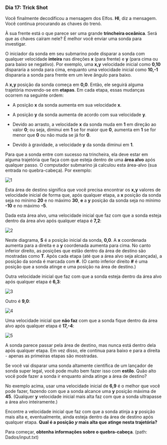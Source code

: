 ### Dia 17: Trick Shot

Você finalmente decodificou a mensagem dos Elfos. **HI**, diz a mensagem. Você continua procurando as chaves do trenó.

À sua frente está o que parece ser uma grande **trincheira oceânica**. Será que as chaves caíram nele? É melhor você enviar uma sonda para investigar.

O iniciador da sonda em seu submarino pode disparar a sonda com qualquer velocidade **inteira** nas direções **x** (para frente) e **y** (para cima ou para baixo se negativo). Por exemplo, uma **x,y** velocidade inicial como **0,10** dispararia a sonda para cima, enquanto uma velocidade inicial como **10,-1** dispararia a sonda para frente em um leve ângulo para baixo.

A **x,y** posição da sonda começa em **0,0**. Então, ele seguirá alguma trajetória movendo-se em **etapas**. Em cada etapa, essas mudanças ocorrem na seguinte ordem:

- A posição **x** da sonda aumenta em sua velocidade **x**.

- A posição **y** da sonda aumenta de acordo com sua velocidade **y**.

- Devido ao arrasto, a velocidade **x** da sonda muda em **1** em direção ao valor **0**; ou seja, diminui em **1** se for maior que **0**, aumenta em **1** se for menor que **0** ou não muda se já for **0**.

- Devido à gravidade, a velocidade **y** da sonda diminui em **1**.

Para que a sonda entre com sucesso na trincheira, ela deve estar em alguma trajetória que faça com que esteja dentro de uma **área alvo** após qualquer passo. O computador submarino já calculou esta área-alvo (sua entrada no quebra-cabeça). Por exemplo:

![1](https://user-images.githubusercontent.com/57911863/148652172-f5015faa-6683-4f45-a1c5-da66ff980ac3.png)

Esta área de destino significa que você precisa encontrar os **x,y** valores de velocidade inicial de forma que, após qualquer etapa, a **x** posição da sonda seja no mínimo **20** e no máximo **30**, **e** a **y** posição da sonda seja no mínimo **-10** e no máximo **-5**.

Dada esta área alvo, uma velocidade inicial que faz com que a sonda esteja dentro da área alvo após qualquer etapa é **7,2**:

![2](https://user-images.githubusercontent.com/57911863/148652179-99ed5063-58cb-4aec-9229-fd43806506f5.png)

Neste diagrama, **S** é a posição inicial da sonda, **0,0**. A **x** coordenada aumenta para a direita e a **y** coordenada aumenta para cima. No canto inferior direito, as posições que estão dentro da área de destino são mostradas como **T**. Após cada etapa (até que a área alvo seja alcançada), a posição da sonda é marcada com **#.** (O canto inferior direito **#** é uma posição que a sonda atinge e uma posição na área de destino.)

Outra velocidade inicial que faz com que a sonda esteja dentro da área alvo após qualquer etapa é **6,3**:

![3](https://user-images.githubusercontent.com/57911863/148652183-36e3b161-a5b8-4fe1-8642-9b7eff67790a.png)

Outro é **9,0**:

![4](https://user-images.githubusercontent.com/57911863/148652187-e32a3e97-e97d-4bd6-ac89-793c5bffa3f9.png)

Uma velocidade inicial que **não faz** com que a sonda fique dentro da área alvo após qualquer etapa é **17,-4**:

![5](https://user-images.githubusercontent.com/57911863/148652194-9b392e4d-7e4a-4005-9dd9-e2d79be6ab3b.png)

A sonda parece passar pela área de destino, mas nunca está dentro dela após qualquer etapa. Em vez disso, ele continua para baixo e para a direita - apenas as primeiras etapas são mostradas.

Se você vai disparar uma sonda altamente científica de um lançador de sonda super legal, você pode muito bem fazer isso com **estilo**. Quão alto você pode fazer a sonda ir enquanto ainda atinge a área de destino?

No exemplo acima, usar uma velocidade inicial de **6,9** é o melhor que você pode fazer, fazendo com que a sonda alcance uma **y** posição máxima de **45**. (Qualquer **y** velocidade inicial mais alta faz com que a sonda ultrapasse a área alvo inteiramente.)

Encontre a velocidade inicial que faz com que a sonda atinja a **y** posição mais alta e, eventualmente, ainda esteja dentro da área de destino após qualquer etapa. **Qual é a posição *y* mais alta que atinge nesta trajetória?**

Para começar, **obtenha informações sobre o quebra-cabeça**. (path: Dados/input.txt)
